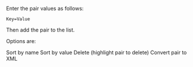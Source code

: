 

Enter the pair values as follows:

    Key=Value
    
Then add the pair to the list.


Options are:

Sort by name
Sort by value
Delete (highlight pair to delete)
Convert pair to XML
